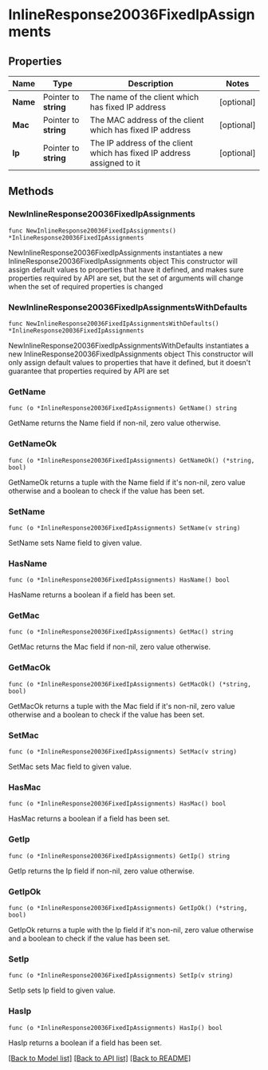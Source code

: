 # InlineResponse20036FixedIpAssignments

## Properties

Name | Type | Description | Notes
------------ | ------------- | ------------- | -------------
**Name** | Pointer to **string** | The name of the client which has fixed IP address | [optional] 
**Mac** | Pointer to **string** | The MAC address of the client which has fixed IP address | [optional] 
**Ip** | Pointer to **string** | The IP address of the client which has fixed IP address assigned to it | [optional] 

## Methods

### NewInlineResponse20036FixedIpAssignments

`func NewInlineResponse20036FixedIpAssignments() *InlineResponse20036FixedIpAssignments`

NewInlineResponse20036FixedIpAssignments instantiates a new InlineResponse20036FixedIpAssignments object
This constructor will assign default values to properties that have it defined,
and makes sure properties required by API are set, but the set of arguments
will change when the set of required properties is changed

### NewInlineResponse20036FixedIpAssignmentsWithDefaults

`func NewInlineResponse20036FixedIpAssignmentsWithDefaults() *InlineResponse20036FixedIpAssignments`

NewInlineResponse20036FixedIpAssignmentsWithDefaults instantiates a new InlineResponse20036FixedIpAssignments object
This constructor will only assign default values to properties that have it defined,
but it doesn't guarantee that properties required by API are set

### GetName

`func (o *InlineResponse20036FixedIpAssignments) GetName() string`

GetName returns the Name field if non-nil, zero value otherwise.

### GetNameOk

`func (o *InlineResponse20036FixedIpAssignments) GetNameOk() (*string, bool)`

GetNameOk returns a tuple with the Name field if it's non-nil, zero value otherwise
and a boolean to check if the value has been set.

### SetName

`func (o *InlineResponse20036FixedIpAssignments) SetName(v string)`

SetName sets Name field to given value.

### HasName

`func (o *InlineResponse20036FixedIpAssignments) HasName() bool`

HasName returns a boolean if a field has been set.

### GetMac

`func (o *InlineResponse20036FixedIpAssignments) GetMac() string`

GetMac returns the Mac field if non-nil, zero value otherwise.

### GetMacOk

`func (o *InlineResponse20036FixedIpAssignments) GetMacOk() (*string, bool)`

GetMacOk returns a tuple with the Mac field if it's non-nil, zero value otherwise
and a boolean to check if the value has been set.

### SetMac

`func (o *InlineResponse20036FixedIpAssignments) SetMac(v string)`

SetMac sets Mac field to given value.

### HasMac

`func (o *InlineResponse20036FixedIpAssignments) HasMac() bool`

HasMac returns a boolean if a field has been set.

### GetIp

`func (o *InlineResponse20036FixedIpAssignments) GetIp() string`

GetIp returns the Ip field if non-nil, zero value otherwise.

### GetIpOk

`func (o *InlineResponse20036FixedIpAssignments) GetIpOk() (*string, bool)`

GetIpOk returns a tuple with the Ip field if it's non-nil, zero value otherwise
and a boolean to check if the value has been set.

### SetIp

`func (o *InlineResponse20036FixedIpAssignments) SetIp(v string)`

SetIp sets Ip field to given value.

### HasIp

`func (o *InlineResponse20036FixedIpAssignments) HasIp() bool`

HasIp returns a boolean if a field has been set.


[[Back to Model list]](../README.md#documentation-for-models) [[Back to API list]](../README.md#documentation-for-api-endpoints) [[Back to README]](../README.md)



